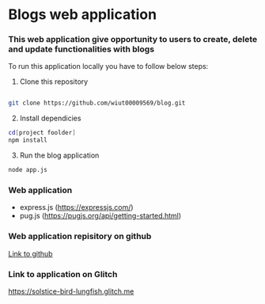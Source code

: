 # Blogs web application

### This web application give opportunity to users to create, delete and update functionalities with blogs

To run this application locally you have to follow below steps:

1. Clone this repository
```bash

git clone https://github.com/wiut00009569/blog.git
```

2. Install dependicies
```bash
cd[project foolder]
npm install
```

3. Run the blog application
```bash
node app.js
``` 

### Web application
- express.js (https://expressjs.com/)
- pug.js (https://pugjs.org/api/getting-started.html)

### Web application repisitory on github
[Link to github](https://github.com/wiut00009569/blog.git)

### Link to application on Glitch
https://solstice-bird-lungfish.glitch.me
